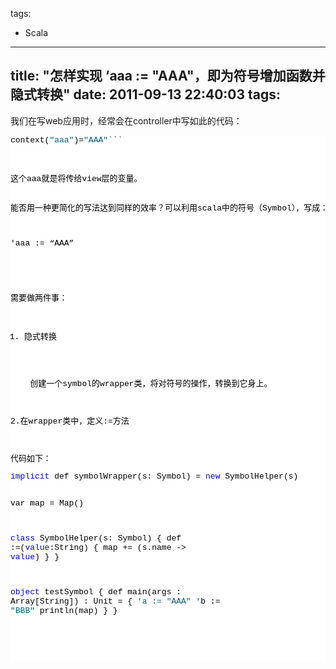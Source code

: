 tags:
  - Scala
---
title: "怎样实现 ‘aaa := "AAA"，即为符号增加函数并隐式转换"
date: 2011-09-13 22:40:03
tags:
---

我们在写web应用时，经常会在controller中写如此的代码：
<pre class="csharpcode">context(<span class="str">"aaa"</span>)=<span class="str">"AAA"</span>```
<style type="text/css">.csharpcode, .csharpcode pre
{
	font-size: small;
	color: black;
	font-family: consolas, "Courier New", courier, monospace;
	background-color: #ffffff;
	/*white-space: pre;*/
}
.csharpcode pre { margin: 0em; }
.csharpcode .rem { color: #008000; }
.csharpcode .kwrd { color: #0000ff; }
.csharpcode .str { color: #006080; }
.csharpcode .op { color: #0000c0; }
.csharpcode .preproc { color: #cc6633; }
.csharpcode .asp { background-color: #ffff00; }
.csharpcode .html { color: #800000; }
.csharpcode .attr { color: #ff0000; }
.csharpcode .alt 
{
	background-color: #f4f4f4;
	width: 100%;
	margin: 0em;
}
.csharpcode .lnum { color: #606060; }
</style>
<p>这个aaa就是将传给view层的变量。 

能否用一种更简化的写法达到同样的效率？可以利用scala中的符号（Symbol），写成： 

'aaa := &#8220;AAA&#8221;

<span id="more-200"></span>
<p>需要做两件事： 

1. 隐式转换 

&nbsp;&nbsp;&nbsp; 创建一个symbol的wrapper类，将对符号的操作，转换到它身上。 

2.在wrapper类中，定义:=方法 

<p>代码如下：
<pre class="csharpcode"><span class="kwrd">implicit</span> def symbolWrapper(s: Symbol) = <span class="kwrd">new</span> SymbolHelper(s)

var map = Map()

<span class="kwrd">class</span> SymbolHelper(s: Symbol) {
    def :=(<span class="kwrd">value</span>:String) {
        map += (s.name -> <span class="kwrd">value</span>)
    }
}

<span class="kwrd">object</span> testSymbol {
    def main(args : Array[String]) : Unit = {
        <span class="str">'a := "AAA"
        '</span>b := <span class="str">"BBB"</span>
        println(map)
    }
}
```
